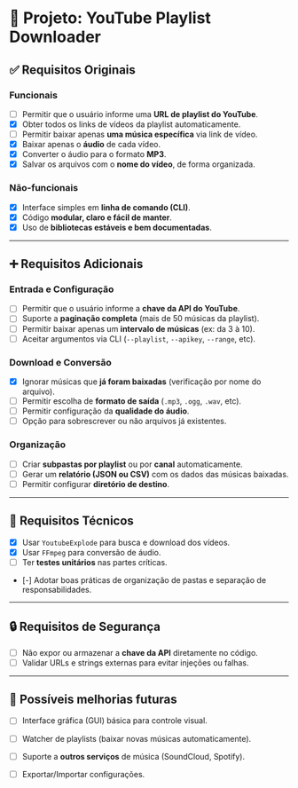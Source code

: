 # 🎵 Projeto: YouTube Playlist Downloader

## ✅ Requisitos Originais

### Funcionais
- [ ] Permitir que o usuário informe uma **URL de playlist do YouTube**.
- [x] Obter todos os links de vídeos da playlist automaticamente.
- [ ] Permitir baixar apenas **uma música específica** via link de vídeo.
- [x] Baixar apenas o **áudio** de cada vídeo.
- [x] Converter o áudio para o formato **MP3**.
- [x] Salvar os arquivos com o **nome do vídeo**, de forma organizada.

### Não-funcionais
- [x] Interface simples em **linha de comando (CLI)**.
- [x] Código **modular, claro e fácil de manter**.
- [x] Uso de **bibliotecas estáveis e bem documentadas**.

---

## ➕ Requisitos Adicionais

### Entrada e Configuração
- [ ] Permitir que o usuário informe a **chave da API do YouTube**.
- [ ] Suporte a **paginação completa** (mais de 50 músicas da playlist).
- [ ] Permitir baixar apenas um **intervalo de músicas** (ex: da 3 à 10).
- [ ] Aceitar argumentos via CLI (`--playlist`, `--apikey`, `--range`, etc).

### Download e Conversão
- [x] Ignorar músicas que **já foram baixadas** (verificação por nome do arquivo).
- [ ] Permitir escolha de **formato de saída** (`.mp3`, `.ogg`, `.wav`, etc).
- [ ] Permitir configuração da **qualidade do áudio**.
- [ ] Opção para sobrescrever ou não arquivos já existentes.

### Organização
- [ ] Criar **subpastas por playlist** ou por **canal** automaticamente.
- [ ] Gerar um **relatório (JSON ou CSV)** com os dados das músicas baixadas.
- [ ] Permitir configurar **diretório de destino**.

---

## 🧰 Requisitos Técnicos

- [x] Usar `YoutubeExplode` para busca e download dos vídeos.
- [x] Usar `FFmpeg` para conversão de áudio.
- [ ] Ter **testes unitários** nas partes críticas.
- [-] Adotar boas práticas de organização de pastas e separação de responsabilidades.

---

## 🔒 Requisitos de Segurança

- [ ] Não expor ou armazenar a **chave da API** diretamente no código.
- [ ] Validar URLs e strings externas para evitar injeções ou falhas.

---

## 🔮 Possíveis melhorias futuras

- [ ] Interface gráfica (GUI) básica para controle visual.
- [ ] Watcher de playlists (baixar novas músicas automaticamente).
- [ ] Suporte a **outros serviços** de música (SoundCloud, Spotify).
- [ ] Exportar/Importar configurações.

